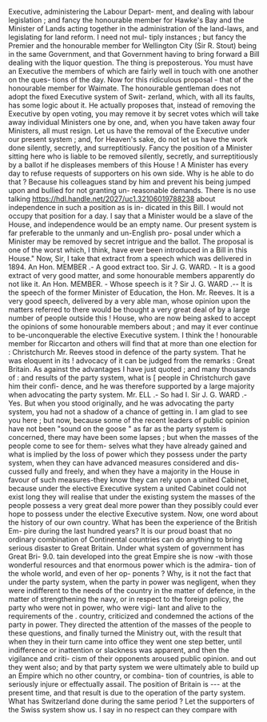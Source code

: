 Executive, administering the Labour Depart- ment, and dealing with labour legislation ; and fancy the honourable member for Hawke's Bay and the Minister of Lands acting together in the administration of the land-laws, and legislating for land reform. I need not mul- tiply instances ; but fancy the Premier and the honourable member for Wellington City (Sir R. Stout) being in the same Government, and that Government having to bring forward a Bill dealing with the liquor question. The thing is preposterous. You must have an Executive the members of which are fairly well in touch with one another on the ques- tions of the day. Now for this ridiculous proposal - that of the honourable member for Waimate. The honourable gentleman does not adopt the fixed Executive system of Swit- zerland, which, with all its faults, has some logic about it. He actually proposes that, instead of removing the Executive by open voting, you may remove it by secret votes which will take away individual Ministers one by one, and, when you have taken away four Ministers, all must resign. Let us have the removal of the Executive under our present system ; and, for Heaven's sake, do not let us have the work done silently, secretly, and surreptitiously. Fancy the position of a Minister sitting here who is liable to be removed silently, secretly, and surreptitiously by a ballot if he displeases members of this House ! A Minister has every day to refuse requests of supporters on his own side. Why is he able to do that ? Because his colleagues stand by him and prevent his being jumped upon and bullied for not granting un- reasonable demands. There is no use talking https://hdl.handle.net/2027/uc1.32106019788238 about independence in such a position as is in- dicated in this Bill. I would not occupy that position for a day. I say that a Minister would be a slave of the House, and independence would be an empty name. Our present system is far preferable to the unmanly and un-English pro- posal under which a Minister may be removed by secret intrigue and the ballot. The proposal is one of the worst which, I think, have ever been introduced in a Bill in this House." Now, Sir, I take that extract from a speech which was delivered in 1894. An Hon. MEMBER .- A good extract too. Sir J. G. WARD. - It is a good extract of very good matter, and some honourable members apparently do not like it. An Hon. MEMBER. - Whose speech is it ? Sir J. G. WARD .-- It is the speech of the former Minister of Education, the Hon. Mr. Reeves. It is a very good speech, delivered by a very able man, whose opinion upon the matters referred to there would be thought a very great deal of by a large number of people outside this ! House, who are now being asked to accept the opinions of some honourable members about ; and may it ever continue to be-unconquerable the elective Executive system. I think the ! honourable member for Riccarton and others will find that at more than one election for : Christchurch Mr. Reeves stood in defence of the party system. That he was eloquent in its ! advocacy of it can be judged from the remarks : Great Britain. As against the advantages I have just quoted ; and many thousands of : and results of the party system, what is [ people in Christchurch gave him their confi- dence, and he was therefore supported by a large majority when advocating the party system. Mr. ELL .- So had I. Sir J. G. WARD .- Yes. But when you stood originally, and he was advocating the party system, you had not a shadow of a chance of getting in. I am glad to see you here ; but now, because some of the recent leaders of public opinion have not been "sound on the goose " as far as the party system is concerned, there may have been some lapses ; but when the masses of the people come to see for them- selves what they have already gained and what is implied by the loss of power which they possess under the party system, when they can have advanced measures considered and dis- cussed fully and freely, and when they have a majority in the House in favour of such measures-they know they can rely upon a united Cabinet, because under the elective Executive system a united Cabinet could not exist long they will realise that under the existing system the masses of the people possess a very great deal more power than they possibly could ever hope to possess under the elective Executive system. Now, one word about the history of our own country. What has been the experience of the British Em- pire during the last hundred years? It is our proud boast that no ordinary combination of Continental countries can do anything to bring serious disaster to Great Britain. Under what system of government has Great Bri- 9.0. tain developed into the great Empire she is now -with those wonderful resources and that enormous power which is the admira- tion of the whole world, and even of her op- ponents ? Why, is it not the fact that under the party system, when the party in power was negligent, when they were indifferent to the needs of the country in the matter of defence, in the matter of strengthening the navy, or in respect to the foreign policy, the party who were not in power, who were vigi- lant and alive to the requirements of the . country, criticized and condemned the actions of the party in power. They directed the attention of the masses of the people to these questions, and finally turned the Ministry out, with the result that when they in their turn came into office they went one step better, until indifference or inattention or slackness was apparent, and then the vigilance and criti- cism of their opponents aroused public opinion. and out they went also; and by that party system we were ultimately able to build up an Empire which no other country, or combina- tion of countries, is able to seriously injure or effectually assail. The position of Britain is --- at the present time, and that result is due to the operation of the party system. What has Switzerland done during the same period ? Let the supporters of the Swiss system show us. I say in no respect can they compare with 